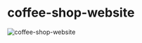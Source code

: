 # coffee-shop-website
![coffee-shop-website](https://user-images.githubusercontent.com/110914811/194553001-63f9183a-20a6-4e3c-b918-c60e99bc682e.png)

